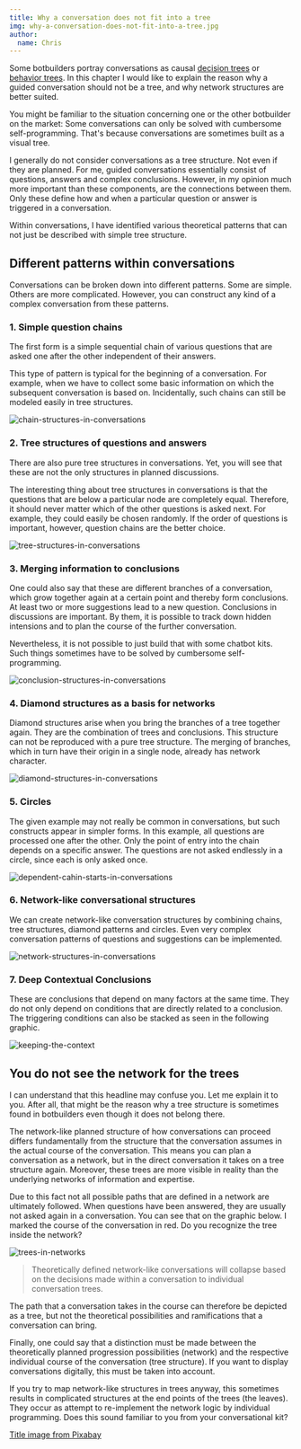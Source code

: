```yaml
---
title: Why a conversation does not fit into a tree
img: why-a-conversation-does-not-fit-into-a-tree.jpg
author:
  name: Chris
---
```


Some botbuilders portray conversations as causal [decision trees](https://en.wikipedia.org/wiki/Decision_tree) or [behavior trees](https://en.wikipedia.org/wiki/Behavior_tree_(artificial_intelligence,_robotics_and_control)). In this chapter I would like to explain the reason why a guided conversation should not be a tree, and why network structures are better suited.

<!--more-->

You might be familiar to the situation concerning one or the other botbuilder on the market: Some conversations can only be solved with cumbersome self-programming. That's because conversations are sometimes built as a visual tree.

I generally do not consider conversations as a tree structure. Not even if they are planned. For me, guided conversations essentially consist of questions, answers and complex conclusions. However, in my opinion much more important than these components, are the connections between them. Only these define how and when a particular question or answer is triggered in a conversation.

Within conversations, I have identified various theoretical patterns that can not just be described with simple tree structure.

## Different patterns within conversations
Conversations can be broken down into different patterns. Some are simple. Others are more complicated. However, you can construct any kind of a complex conversation from these patterns.

### 1. Simple question chains
The first form is a simple sequential chain of various questions that are asked one after the other independent of their answers.

This type of pattern is typical for the beginning of a conversation. For example, when we have to collect some basic information on which the subsequent conversation is based on. Incidentally, such chains can still be modeled easily in tree structures.

![chain-structures-in-conversations](http://steampixel.de/en/content/images/2018/04/chain-structures-in-conversations.jpg)

### 2. Tree structures of questions and answers
There are also pure tree structures in conversations. Yet, you will see that these are not the only structures in planned discussions.

The interesting thing about tree structures in conversations is that the questions that are below a particular node are completely equal. Therefore, it should never matter which of the other questions is asked next. For example, they could easily be chosen randomly. If the order of questions is important, however, question chains are the better choice.

![tree-structures-in-conversations](http://steampixel.de/en/content/images/2018/04/tree-structures-in-conversations.jpg)

### 3. Merging information to conclusions
One could also say that these are different branches of a conversation, which grow together again at a certain point and thereby form conclusions. At least two or more suggestions lead to a new question. Conclusions in discussions are important. By them, it is possible to track down hidden intensions and to plan the course of the further conversation.

Nevertheless, it is not possible to just build that with some chatbot kits. Such things sometimes have to be solved by cumbersome self-programming.

![conclusion-structures-in-conversations](http://steampixel.de/en/content/images/2018/04/conclusion-structures-in-conversations.jpg)

### 4. Diamond structures as a basis for networks
Diamond structures arise when you bring the branches of a tree together again. They are the combination of trees and conclusions. This structure can not be reproduced with a pure tree structure. The merging of branches, which in turn have their origin in a single node, already has network character.

![diamond-structures-in-conversations](http://steampixel.de/en/content/images/2018/04/diamond-structures-in-conversations.jpg)

### 5. Circles
The given example may not really be common in conversations, but such constructs appear in simpler forms. In this example, all questions are processed one after the other. Only the point of entry into the chain depends on a specific answer. The questions are not asked endlessly in a circle, since each is only asked once.

![dependent-cahin-starts-in-conversations](http://steampixel.de/en/content/images/2018/04/dependent-cahin-starts-in-conversations.jpg)

### 6. Network-like conversational structures
We can create network-like conversation structures by combining chains, tree structures, diamond patterns and circles. Even very complex conversation patterns of questions and suggestions can be implemented.

![network-structures-in-conversations](http://steampixel.de/en/content/images/2018/04/network-structures-in-conversations.jpg)

### 7. Deep Contextual Conclusions
These are conclusions that depend on many factors at the same time. They do not only depend on conditions that are directly related to a conclusion. The triggering conditions can also be stacked as seen in the following graphic.

![keeping-the-context](http://steampixel.de/en/content/images/2018/04/keeping-the-context.jpg)

## You do not see the network for the trees
I can understand that this headline may confuse you. Let me explain it to you. After all, that might be the reason why a tree structure is sometimes found in botbuilders even though it does not belong there.

The network-like planned structure of how conversations can proceed differs fundamentally from the structure that the conversation assumes in the actual course of the conversation. This means you can plan a conversation as a network, but in the direct conversation it takes on a tree structure again. Moreover, these trees are more visible in reality than the underlying networks of information and expertise.

Due to this fact not all possible paths that are defined in a network are ultimately followed. When questions have been answered, they are usually not asked again in a conversation. You can see that on the graphic below. I marked the course of the conversation in red. Do you recognize the tree inside the network?

![trees-in-networks](http://steampixel.de/en/content/images/2018/04/trees-in-networks.jpg)

> Theoretically defined network-like conversations will collapse based on the decisions made within a conversation to individual conversation trees.

The path that a conversation takes in the course can therefore be depicted as a tree, but not the theoretical possibilities and ramifications that a conversation can bring.

Finally, one could say that a distinction must be made between the theoretically planned progression possibilities (network) and the respective individual course of the conversation (tree structure). If you want to display conversations digitally, this must be taken into account.

If you try to map network-like structures in trees anyway, this sometimes results in complicated structures at the end points of the trees (the leaves). They occur as attempt to re-implement the network logic by individual programming. Does this sound familiar to you from your conversational kit?

[Title image from Pixabay](https://pixabay.com/de/photos/baum-natur-holz-kahl-baumstamm-3097419/)
